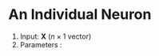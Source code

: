 <script type="text/javascript"  src="http://cdn.mathjax.org/mathjax/latest/MathJax.js?config=TeX-AMS-MML_HTMLorMML">  
</script>
# An Individual Neuron
1. Input: $\mathbf{X}$ $(n\times 1 \text{ vector})$
2. Parameters : 

<!--stackedit_data:
eyJoaXN0b3J5IjpbMTA4MTM0ODUxNSwxNDk2MTQ3ODU2XX0=
-->
